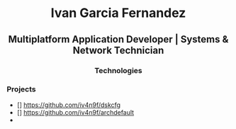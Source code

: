 <h1 align="center"> Ivan Garcia Fernandez </h1>
<h2 align="center"> Multiplatform Application Developer | Systems & Network Technician </h2>


<h3 align="center"> Technologies </h3>


<h3 aligh="center"> Projects </h3>

- [] https://github.com/iv4n9f/dskcfg
- [] https://github.com/iv4n9f/archdefault
-
